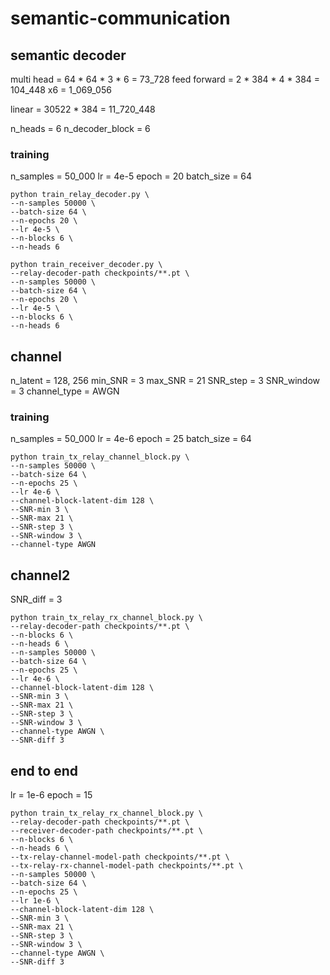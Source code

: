 # semantic-communication

## semantic decoder

multi head = 64 * 64 * 3 * 6 = 73_728
feed forward = 2 * 384 * 4 * 384 = 104_448
x6 = 1_069_056

linear = 30522 * 384 = 11_720_448

n_heads = 6
n_decoder_block = 6

### training
n_samples = 50_000
lr =  4e-5
epoch = 20
batch_size = 64

```
python train_relay_decoder.py \
--n-samples 50000 \
--batch-size 64 \
--n-epochs 20 \
--lr 4e-5 \
--n-blocks 6 \
--n-heads 6
```


```
python train_receiver_decoder.py \
--relay-decoder-path checkpoints/**.pt \
--n-samples 50000 \
--batch-size 64 \
--n-epochs 20 \
--lr 4e-5 \
--n-blocks 6 \
--n-heads 6
```


## channel
n_latent = 128, 256
min_SNR = 3
max_SNR = 21
SNR_step = 3
SNR_window = 3
channel_type = AWGN

### training
n_samples = 50_000
lr = 4e-6
epoch = 25
batch_size = 64

```
python train_tx_relay_channel_block.py \
--n-samples 50000 \
--batch-size 64 \
--n-epochs 25 \
--lr 4e-6 \
--channel-block-latent-dim 128 \
--SNR-min 3 \
--SNR-max 21 \
--SNR-step 3 \
--SNR-window 3 \
--channel-type AWGN
```


## channel2
SNR_diff = 3

```
python train_tx_relay_rx_channel_block.py \
--relay-decoder-path checkpoints/**.pt \
--n-blocks 6 \
--n-heads 6 \
--n-samples 50000 \
--batch-size 64 \
--n-epochs 25 \
--lr 4e-6 \
--channel-block-latent-dim 128 \
--SNR-min 3 \
--SNR-max 21 \
--SNR-step 3 \
--SNR-window 3 \
--channel-type AWGN \
--SNR-diff 3
```

## end to end
lr = 1e-6
epoch = 15

```
python train_tx_relay_rx_channel_block.py \
--relay-decoder-path checkpoints/**.pt \
--receiver-decoder-path checkpoints/**.pt \
--n-blocks 6 \
--n-heads 6 \
--tx-relay-channel-model-path checkpoints/**.pt \
--tx-relay-rx-channel-model-path checkpoints/**.pt \
--n-samples 50000 \
--batch-size 64 \
--n-epochs 25 \
--lr 1e-6 \
--channel-block-latent-dim 128 \
--SNR-min 3 \
--SNR-max 21 \
--SNR-step 3 \
--SNR-window 3 \
--channel-type AWGN \
--SNR-diff 3
```
